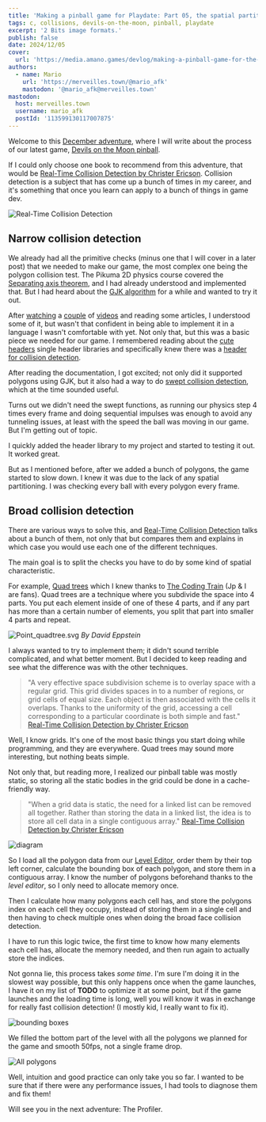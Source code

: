 ```yaml
---
title: 'Making a pinball game for Playdate: Part 05, the spatial partition'
tags: c, collisions, devils-on-the-moon, pinball, playdate
excerpt: '2 Bits image formats.'
publish: false
date: 2024/12/05
cover:
  url: 'https://media.amano.games/devlog/making-a-pinball-game-for-the-playdate-part-05-the-spatial-partition/02.gif'
authors:
  - name: Mario
    url: 'https://merveilles.town/@mario_afk'
    mastodon: '@mario_afk@merveilles.town'
mastodon:
  host: merveilles.town
  username: mario_afk
  postId: '113599130117007875'
---
```


Welcome to this [December adventure](https://eli.li/december-adventure), where I will write about the process of our latest game, [Devils on the Moon pinball](https://play.date/games/devils-on-the-moon-pinball/).

If I could only choose one book to recommend from this adventure, that would be [Real-Time Collision Detection by Christer Ericson](https://realtimecollisiondetection.net/books/rtcd/). Collision detection is a subject that has come up a bunch of times in my career, and it's something that once you learn can apply to a bunch of things in game dev.

![Real-Time Collision Detection](https://media.amano.games/devlog/making-a-pinball-game-for-the-playdate-part-05-the-spatial-partition/cover.png)

## Narrow collision detection

We already had all the primitive checks (minus one that I will cover in a later post) that we needed to make our game, the most complex one being the polygon collision test. The Pikuma 2D physics course covered the [Separating axis theorem](https://en.wikipedia.org/wiki/Hyperplane_separation_theorem), and I had already understood and implemented that. But I had heard about the [GJK algorithm](https://en.wikipedia.org/wiki/Gilbert%E2%80%93Johnson%E2%80%93Keerthi_distance_algorithm) for a while and wanted to try it out.

After [watching](https://www.youtube.com/watch?v=Qupqu1xe7Io) a [couple](https://www.youtube.com/watch?v=ajv46BSqcK4) of [videos](https://www.youtube.com/watch?v=MDusDn8oTSE) and reading some articles, I understood some of it, but wasn't that confident in being able to implement it in a language I wasn't comfortable with yet. Not only that, but this was a basic piece we needed for our game. I remembered reading about the [cute headers](https://github.com/RandyGaul/cute_headers) single header libraries and specifically knew there was a [header for collision detection](https://github.com/RandyGaul/cute_headers/blob/master/cute_c2.h).

After reading the documentation, I got excited; not only did it supported polygons using GJK, but it also had a way to do [swept collision detection](https://blog.hamaluik.ca/posts/swept-aabb-collision-using-minkowski-difference/), which at the time sounded useful.

Turns out we didn't need the swept functions, as running our physics step 4 times every frame and doing sequential impulses was enough to avoid any tunneling issues, at least with the speed the ball was moving in our game. But I'm getting out of topic.

I quickly added the header library to my project and started to testing it out. It worked great.

But as I mentioned before, after we added a bunch of polygons, the game started to slow down. I knew it was due to the lack of any spatial partitioning. I was checking every ball with every polygon every frame.

## Broad collision detection

There are various ways to solve this, and [Real-Time Collision Detection](https://realtimecollisiondetection.net/books/rtcd/) talks about a bunch of them, not only that but compares them and explains in which case you would use each one of the different techniques.

The main goal is to split the checks you have to do by some kind of spatial characteristic.

For example, [Quad trees](https://en.wikipedia.org/wiki/Quadtree) which I knew thanks to [The Coding Train](https://youtu.be/OJxEcs0w_kE?si=X3F3cgFOXt6HC0yh) (Jp & I are fans). Quad trees are a technique where you subdivide the space into 4 parts. You put each element inside of one of these 4 parts, and if any part has more than a certain number of elements, you split that part into smaller 4 parts and repeat.

![Point_quadtree.svg](https://media.amano.games/devlog/making-a-pinball-game-for-the-playdate-part-05-the-spatial-partition/Point_quadtree.svg)
_By David Eppstein_

I always wanted to try to implement them; it didn't sound terrible complicated, and what better moment. But I decided to keep reading and see what the difference was with the other techniques.

> "A very effective space subdivision scheme is to overlay space with a regular grid. This grid divides spaces in to a number of regions, or grid cells of equal size. Each object is then associated with the cells it overlaps.
> Thanks to the uniformity of the grid, accessing a cell corresponding to a particular coordinate is both simple and fast."
> [Real-Time Collision Detection by Christer Ericson](https://realtimecollisiondetection.net/books/rtcd/)

Well, I know grids. It's one of the most basic things you start doing while programming, and they are everywhere. Quad trees may sound more interesting, but nothing beats simple.

Not only that, but reading more, I realized our pinball table was mostly static, so storing all the static bodies in the grid could be done in a cache-friendly way.

> "When a grid data is static, the need for a linked list can be removed all together. Rather than storing the data in a linked list, the idea is to store all cell data in a single contiguous array."
> [Real-Time Collision Detection by Christer Ericson](https://realtimecollisiondetection.net/books/rtcd/)

![diagram](https://media.amano.games/devlog/making-a-pinball-game-for-the-playdate-part-05-the-spatial-partition/diagram.png)

So I load all the polygon data from our [Level Editor](https://amano.games/devlog/making-a-pinball-game-for-the-playdate-part-03-the-first-level-editor), order them by their top left corner, calculate the bounding box of each polygon, and store them in a contiguous array. I know the number of polygons beforehand thanks to the _level editor_, so I only need to allocate memory once.

Then I calculate how many polygons each cell has, and store the polygons index on each cell they occupy, instead of storing them in a single cell and then having to check multiple ones when doing the broad face collision detection.

I have to run this logic twice, the first time to know how many elements each cell has, allocate the memory needed, and then run again to actually store the indices.

Not gonna lie, this process takes _some time_. I'm sure I'm doing it in the slowest way possible, but this only happens once when the game launches, I have it on my list of **TODO** to optimize it at some point, but if the game launches and the loading time is long, well you will know it was in exchange for really fast collision detection! (I mostly kid, I really want to fix it).

![bounding boxes](https://media.amano.games/devlog/making-a-pinball-game-for-the-playdate-part-05-the-spatial-partition/01.gif)

We filled the bottom part of the level with all the polygons we planned for the game and smooth 50fps, not a single frame drop.

![All polygons](https://media.amano.games/devlog/making-a-pinball-game-for-the-playdate-part-05-the-spatial-partition/02.gif)

Well, intuition and good practice can only take you so far. I wanted to be sure that if there were any performance issues, I had tools to diagnose them and fix them!

Will see you in the next adventure: The Profiler.
